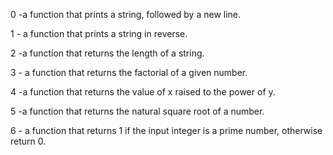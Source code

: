 0  -a function that prints a string, followed by a new line.

1  - a function that prints a string in reverse.

2  -a function that returns the length of a string.

3  - a function that returns the factorial of a given number.

4  -a function that returns the value of x raised to the power of y.


5  -a function that returns the natural square root of a number.

6  - a function that returns 1 if the input integer is a prime number, otherwise return 0.

